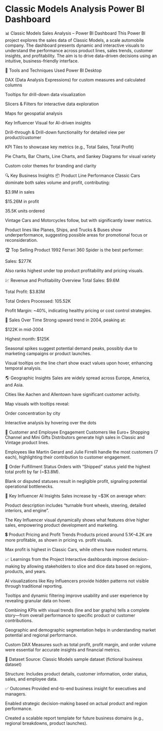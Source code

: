 # Classic Models Analysis Power BI Dashboard

📊 Classic Models Sales Analysis – Power BI Dashboard
This Power BI project explores the sales data of Classic Models, a scale automobile company. The dashboard presents dynamic and interactive visuals to understand the performance across product lines, sales trends, customer insights, and profitability. The aim is to drive data-driven decisions using an intuitive, business-friendly interface.

🔧 Tools and Techniques Used
Power BI Desktop

DAX (Data Analysis Expressions) for custom measures and calculated columns

Tooltips for drill-down data visualization

Slicers & Filters for interactive data exploration

Maps for geospatial analysis

Key Influencer Visual for AI-driven insights

Drill-through & Drill-down functionality for detailed view per product/customer

KPI Tiles to showcase key metrics (e.g., Total Sales, Total Profit)

Pie Charts, Bar Charts, Line Charts, and Sankey Diagrams for visual variety

Custom color themes for branding and clarity

🔍 Key Business Insights
📦 Product Line Performance
Classic Cars dominate both sales volume and profit, contributing:

$3.9M in sales

$15.26M in profit

35.5K units ordered

Vintage Cars and Motorcycles follow, but with significantly lower metrics.

Product lines like Planes, Ships, and Trucks & Buses show underperformance, suggesting possible areas for promotional focus or reconsideration.

🏆 Top Selling Product
1992 Ferrari 360 Spider is the best performer:

Sales: $277K

Also ranks highest under top product profitability and pricing visuals.

💹 Revenue and Profitability Overview
Total Sales: $9.6M

Total Profit: $3.83M

Total Orders Processed: 105.52K

Profit Margin: ~40%, indicating healthy pricing or cost control strategies.

📅 Sales Over Time
Strong upward trend in 2004, peaking at:

$122K in mid-2004

Highest month: $125K

Seasonal spikes suggest potential demand peaks, possibly due to marketing campaigns or product launches.

Visual tooltips on the line chart show exact values upon hover, enhancing temporal analysis.

🌎 Geographic Insights
Sales are widely spread across Europe, America, and Asia.

Cities like Aachen and Allentown have significant customer activity.

Map visuals with tooltips reveal:

Order concentration by city

Interactive analysis by hovering over the dots

👥 Customer and Employee Engagement
Customers like Euro+ Shopping Channel and Mini Gifts Distributors generate high sales in Classic and Vintage product lines.

Employees like Martin Gerard and Julie Firrelli handle the most customers (7 each), highlighting their contribution to customer engagement.

🚚 Order Fulfillment Status
Orders with “Shipped” status yield the highest total profit by far (~$3.8M).

Blank or disputed statuses result in negligible profit, signaling potential operational bottlenecks.

🧠 Key Influencer AI Insights
Sales increase by ~$3K on average when:

Product description includes “turnable front wheels, steering, detailed interiors, and engine”.

The Key Influencer visual dynamically shows what features drive higher sales, empowering product development and marketing.

💲 Product Pricing and Profit Trends
Products priced around $5.1K–$4.2K are more profitable, as shown in pricing vs. profit visuals.

Max profit is highest in Classic Cars, while others have modest returns.

📈 Learnings from the Project
Interactive dashboards improve decision-making by allowing stakeholders to slice and dice data based on regions, products, and years.

AI visualizations like Key Influencers provide hidden patterns not visible through traditional reporting.

Tooltips and dynamic filtering improve usability and user experience by revealing granular data on hover.

Combining KPIs with visual trends (line and bar graphs) tells a complete story—from overall performance to specific product or customer contributions.

Geographic and demographic segmentation helps in understanding market potential and regional performance.

Custom DAX Measures such as total profit, profit margin, and order volume were essential for accurate insights and financial metrics.

📁 Dataset
Source: Classic Models sample dataset (fictional business dataset)

Structure: Includes product details, customer information, order status, sales, and employee data.

✅ Outcomes
Provided end-to-end business insight for executives and managers.

Enabled strategic decision-making based on actual product and region performance.

Created a scalable report template for future business domains (e.g., regional breakdowns, product launches).
